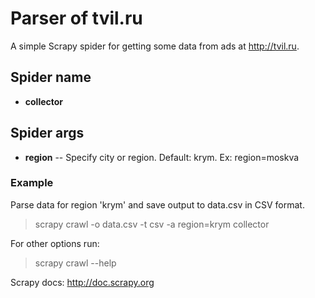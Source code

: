 Parser of tvil.ru
=================

A simple Scrapy spider for getting some data from ads at http://tvil.ru.


## Spider name

- **collector**


## Spider args

- **region**  -- Specify city or region. Default: krym. Ex: region=moskva


### Example

Parse data for region 'krym' and save output to data.csv in CSV format.

> scrapy crawl -o data.csv -t csv -a region=krym collector


For other options run:

> scrapy crawl --help


Scrapy docs: http://doc.scrapy.org
